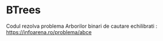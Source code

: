 # BTrees

Codul rezolva problema Arborilor binari de cautare echilibrati : https://infoarena.ro/problema/abce
